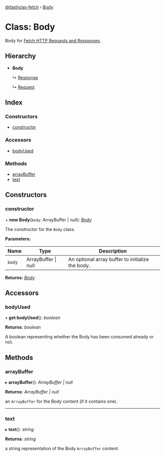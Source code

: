 [@fastly/as-fetch](../README.md) › [Body](body.md)

# Class: Body

Body for [Fetch HTTP Requests and Responses](https://developer.mozilla.org/en-US/docs/Web/API/Fetch_API/Using_Fetch#Body).

## Hierarchy

* **Body**

  ↳ [Response](response.md)

  ↳ [Request](request.md)

## Index

### Constructors

* [constructor](body.md#constructor)

### Accessors

* [bodyUsed](body.md#bodyused)

### Methods

* [arrayBuffer](body.md#arraybuffer)
* [text](body.md#text)

## Constructors

###  constructor

\+ **new Body**(`body`: ArrayBuffer | null): *[Body](body.md)*

The constructor for the `Body` class.

**Parameters:**

Name | Type | Description |
------ | ------ | ------ |
`body` | ArrayBuffer &#124; null | An optional array buffer to initialize the body.  |

**Returns:** *[Body](body.md)*

## Accessors

###  bodyUsed

• **get bodyUsed**(): *boolean*

**Returns:** *boolean*

A boolean representing whether the Body has been consumed already or not.

## Methods

###  arrayBuffer

▸ **arrayBuffer**(): *ArrayBuffer | null*

**Returns:** *ArrayBuffer | null*

an `ArrayBuffer` for the Body content (if it contains one).

___

###  text

▸ **text**(): *string*

**Returns:** *string*

a string representation of the Body `ArrayBuffer` content.
